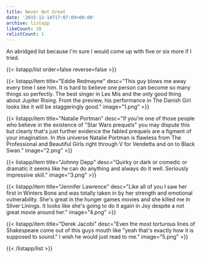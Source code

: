```yaml
---
title: Never Not Great
date: '2015-12-14T17:07:09+00:00'
archive: listapp
likeCount: 18
relistCount: 1
---
```


An abridged list because I'm sure I would come up with five or six more if I tried.

<!--more-->

{{< listapp/list order=false reverse=false >}}

   {{< listapp/item title="Eddie Redmayne"
      desc="This guy blows me away every time I see him. It is hard to believe one person can become so many things so perfectly. The best singer in Les Mis and the only good thing about Jupiter Rising. From the preview, his performance in The Danish Girl looks like it will be staggeringly good."
      image="1.png" >}}

   {{< listapp/item title="Natalie Portman"
      desc="If you're one of those people who believe in the existence of \"Star Wars prequels\" you may dispute this but clearly that's just further evidence the fabled prequels are a figment of your imagination. In *this* universe Natalie Portman is flawless from The Professional and Beautiful Girls right through V for Vendetta and on to Black Swan."
      image="2.png" >}}

   {{< listapp/item title="Johnny Depp"
      desc="Quirky or dark or comedic or dramatic it seems like he can do anything and always do it well. Seriously impressive skill."
      image="3.png" >}}

   {{< listapp/item title="Jennifer Lawrence"
      desc="Like all of you I saw her first in Winters Bone and was totally taken in by her strength and emotional vulnerability. She's great in the hunger games movies and she killed me in Silver Linings. It looks like she's going to do it again in Joy despite a not great movie around her."
      image="4.png" >}}

   {{< listapp/item title="Derek Jacobi"
      desc="Even the most torturous lines of Shakespeare come out of this guys mouth like \"yeah that's exactly how it is supposed to sound.\" I wish he would just read to me."
      image="5.png" >}}

{{< /listapp/list >}}
